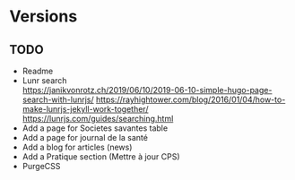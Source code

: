 # Versions

## TODO

- Readme
- Lunr search  
https://janikvonrotz.ch/2019/06/10/2019-06-10-simple-hugo-page-search-with-lunrjs/
https://rayhightower.com/blog/2016/01/04/how-to-make-lunrjs-jekyll-work-together/
https://lunrjs.com/guides/searching.html
- Add a page for Societes savantes table
- Add a page for journal de la santé
- Add a blog for articles (news)
- Add a Pratique section (Mettre à jour CPS)
- PurgeCSS
